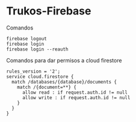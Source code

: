 # Trukos-Firebase

Comandos
```
firebase logout
firebase login
firebase login --reauth
```



Comandos para dar permisos a cloud firestore
```
rules_version = '2';
service cloud.firestore {
  match /databases/{database}/documents {
    match /{document=**} {
      allow read : if request.auth.id != null
      allow write : if request.auth.id != null
    }
  }
}
```
